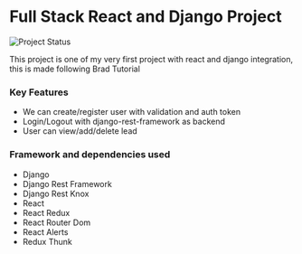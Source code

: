 # Full Stack React and Django Project

![Project Status](https://img.shields.io/badge/STATUS-Completed-green.svg)

This project is one of my very first project with react and django integration, this is made following Brad Tutorial

### Key Features

- We can create/register user with validation and auth token
- Login/Logout with django-rest-framework as backend
- User can view/add/delete lead

### Framework and dependencies used

- Django
- Django Rest Framework
- Django Rest Knox
- React
- React Redux
- React Router Dom
- React Alerts
- Redux Thunk

